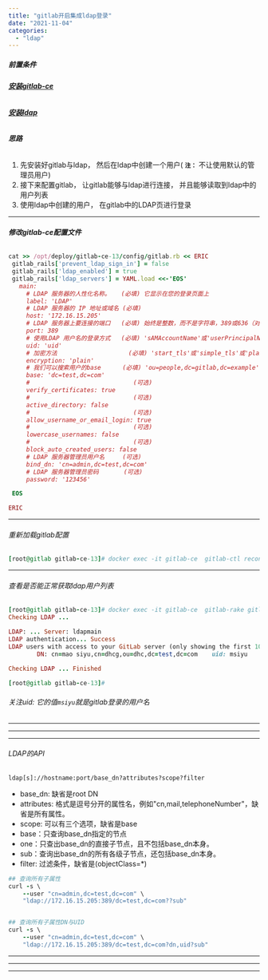 ```yaml
---
title: "gitlab开启集成ldap登录"
date: "2021-11-04"
categories: 
  - "ldap"
---
```


##### **前置条件**

###### **[安装gitlab-ce](http://www.dev-share.top/2017/11/18/docker-compose-%e5%ae%89%e8%a3%85-gitlab-ce/ "安装gitlab-ce")**

###### **[安装ldap](http://www.dev-share.top/2021/11/04/docker-compose-%e5%ae%89%e8%a3%85-ldap/ "安装ldap")**

###### **思路**

1. 先安装好gitlab与ldap， 然后在ldap中创建一个用户( **`注：`** 不让使用默认的管理员用户)
2. 接下来配置gitlab， 让gitlab能够与ldap进行连接， 并且能够读取到ldap中的用户列表
3. 使用ldap中创建的用户， 在gitlab中的LDAP页进行登录

* * *

###### **修改gitlab-ce配置文件**

```ruby
cat >> /opt/deploy/gitlab-ce-13/config/gitlab.rb << ERIC
 gitlab_rails['prevent_ldap_sign_in'] = false
 gitlab_rails['ldap_enabled'] = true
 gitlab_rails['ldap_servers'] = YAML.load <<-'EOS'
   main:
     # LDAP 服务器的人性化名称。   (必填) 它显示在您的登录页面上
     label: 'LDAP'
     # LDAP 服务器的 IP 地址或域名 (必填)
     host: '172.16.15.205'
     # LDAP 服务器上要连接的端口   (必填) 始终是整数，而不是字符串，389或636（对于 SSL）
     port: 389
     # 使用LDAP 用户名的登录方式   (必填) 'sAMAccountName'或'userPrincipalName'或'uid'。前两个是AD用户属性，最后一个uid使用的是ldap的User Name
     uid: 'uid'
     # 加密方法                    (必填) 'start_tls'或'simple_tls'或'plain'
     encryption: 'plain'
     # 我们可以搜索用户的base      (必填) 'ou=people,dc=gitlab,dc=example' 或者 'DC=mydomain,DC=com
     base: 'dc=test,dc=com'
     #                             (可选)
     verify_certificates: true
     #                             (可选)
     active_directory: false
     #                             (可选)
     allow_username_or_email_login: true
     #                             (可选)
     lowercase_usernames: false
     #                             (可选)
     block_auto_created_users: false
     # LDAP 服务器管理员用户名     (可选)
     bind_dn: 'cn=admin,dc=test,dc=com'
     # LDAP 服务器管理员密码       (可选)
     password: '123456'

 EOS

ERIC

```

* * *

###### 重新加载gitlab配置

```ruby
[root@gitlab gitlab-ce-13]# docker exec -it gitlab-ce  gitlab-ctl reconfigure
```

* * *

###### 查看是否能正常获取ldap用户列表

```ruby
[root@gitlab gitlab-ce-13]# docker exec -it gitlab-ce  gitlab-rake gitlab:ldap:check
Checking LDAP ...

LDAP: ... Server: ldapmain
LDAP authentication... Success
LDAP users with access to your GitLab server (only showing the first 100 results)
        DN: cn=mao siyu,cn=dhcg,ou=dhc,dc=test,dc=com    uid: msiyu

Checking LDAP ... Finished

[root@gitlab gitlab-ce-13]#
```

###### 关注uid: 它的值`msiyu`就是gitlab登录的用户名

* * *

* * *

* * *

###### LDAP的API

`ldap[s]://hostname:port/base_dn?attributes?scope?filter`

- base\_dn: 缺省是root DN
- attributes: 格式是逗号分开的属性名，例如"cn,mail,telephoneNumber"，缺省是所有属性。
- scope: 可以有三个选项，缺省是base
- base：只查询base\_dn指定的节点
- one：只查出base\_dn的直接子节点，且不包括base\_dn本身。
- sub：查询出base\_dn的所有各级子节点，还包括base\_dn本身。
- filter: 过滤条件，缺省是(objectClass=\*)

```ruby
## 查询所有子属性
curl -s \
    --user "cn=admin,dc=test,dc=com" \
    "ldap://172.16.15.205:389/dc=test,dc=com??sub"


## 查询所有子属性DN与UID
curl -s \
    --user "cn=admin,dc=test,dc=com" \
    "ldap://172.16.15.205:389/dc=test,dc=com?dn,uid?sub"
```

* * *

* * *

* * *
